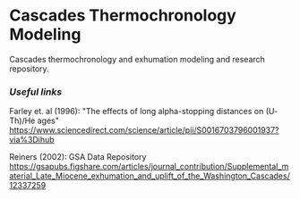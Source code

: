 # Cascades Thermochronology Modeling 

Cascades thermochronology and exhumation modeling and research repository. 

### *Useful links*

Farley et. al (1996): "The effects of long alpha-stopping distances on (U‐Th)/He ages"
https://www.sciencedirect.com/science/article/pii/S0016703796001937?via%3Dihub

Reiners (2002): GSA Data Repository 
https://gsapubs.figshare.com/articles/journal_contribution/Supplemental_material_Late_Miocene_exhumation_and_uplift_of_the_Washington_Cascades/12337259 


